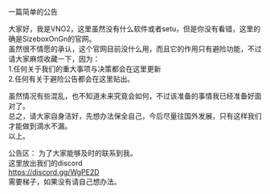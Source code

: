 一篇简单的公告

大家好，我是VNO2，这里虽然没有什么软件或者setu，但是你没有看错，这里的确是SizeboxOnGn的官网。  
虽然很不情愿的承认，这个官网目前没什么用，而且它的作用只有避险功能，不过请大家麻烦收藏一下，因为：  
1.任何关于我们的重大事项与决策都会在这里更新  
2.任何有关于避险公告都会在这里贴出。  

虽然情况有些混乱，也不知道未来究竟会如何，不过该准备的事情我已经准备好面对了。  
总之，请大家自身洁好，先想办法保全自己，今后尽量往国外发展，只有这样我们才能做到滴水不漏。  
以上。  

公告区：
为了大家能够及时的联系到我。  
这里放出我们的discord  
https://discord.gg/WgPE2D  
需要梯子，如果没有请自己想办法。  
